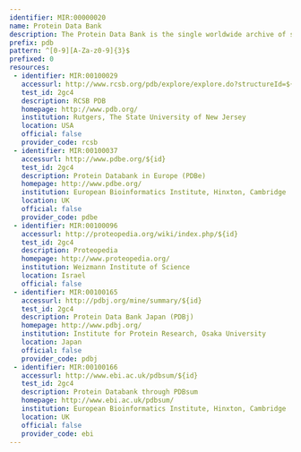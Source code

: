 ```yaml
---
identifier: MIR:00000020
name: Protein Data Bank
description: The Protein Data Bank is the single worldwide archive of structural data of biological macromolecules.
prefix: pdb
pattern: ^[0-9][A-Za-z0-9]{3}$
prefixed: 0
resources:
 - identifier: MIR:00100029
   accessurl: http://www.rcsb.org/pdb/explore/explore.do?structureId=${id}
   test_id: 2gc4
   description: RCSB PDB
   homepage: http://www.pdb.org/
   institution: Rutgers, The State University of New Jersey
   location: USA
   official: false
   provider_code: rcsb
 - identifier: MIR:00100037
   accessurl: http://www.pdbe.org/${id}
   test_id: 2gc4
   description: Protein Databank in Europe (PDBe)
   homepage: http://www.pdbe.org/
   institution: European Bioinformatics Institute, Hinxton, Cambridge
   location: UK
   official: false
   provider_code: pdbe
 - identifier: MIR:00100096
   accessurl: http://proteopedia.org/wiki/index.php/${id}
   test_id: 2gc4
   description: Proteopedia
   homepage: http://www.proteopedia.org/
   institution: Weizmann Institute of Science
   location: Israel
   official: false
 - identifier: MIR:00100165
   accessurl: http://pdbj.org/mine/summary/${id}
   test_id: 2gc4
   description: Protein Data Bank Japan (PDBj)
   homepage: http://www.pdbj.org/
   institution: Institute for Protein Research, Osaka University
   location: Japan
   official: false
   provider_code: pdbj
 - identifier: MIR:00100166
   accessurl: http://www.ebi.ac.uk/pdbsum/${id}
   test_id: 2gc4
   description: Protein Databank through PDBsum
   homepage: http://www.ebi.ac.uk/pdbsum/
   institution: European Bioinformatics Institute, Hinxton, Cambridge
   location: UK
   official: false
   provider_code: ebi
---
```

